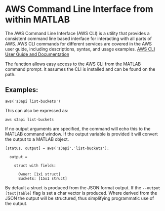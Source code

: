 # AWS Command Line Interface from within MATLAB

The AWS Command Line Interface (AWS CLI) is a utility that provides a consistent command line based interface for interacting with all parts of AWS.
AWS CLI commands for different services are covered in the AWS user guide, including descriptions, syntax, and usage examples.
[AWS CLI User Guide and Documentation](https://aws.amazon.com/documentation/cli/)

The function allows easy access to the AWS CLI from the MATLAB command prompt. It assumes the CLI is installed and can be found on the path.


## Examples:
```
aws('s3api list-buckets')
```

This can also be expressed as:
```
aws s3api list-buckets
```

If no output arguments are specified, the command will echo this to the MATLAB command window. If the output variable is provided it will convert the output to a MATLAB object.
```
[status, output] = aws('s3api','list-buckets');

  output =

    struct with fields:

      Owner: [1x1 struct]
      Buckets: [15x1 struct]
```
By default a struct is produced from the JSON format output. If the `--output [text|table]` flag is set a char vector is produced. Where derived from the JSON the output will be structured, thus simplifying programmatic use of the output.


[//]: #  (Copyright 2018 The MathWorks, Inc.)    
